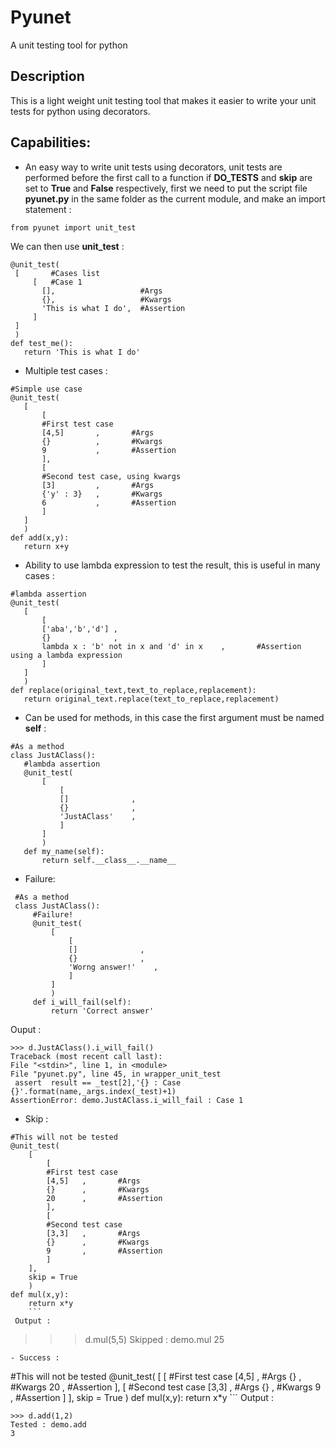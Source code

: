 # Pyunet
A unit testing tool for python

Description
--
This is a light weight unit testing tool that makes it easier to write your unit tests for python using decorators.

Capabilities:
--
- An easy way to write unit tests using decorators, unit tests are performed before the first call to a function if **DO_TESTS** and **skip** are set to **True** and **False** respectively, first we need to put the script file **pyunet.py** in the same folder as the current module, and make an import statement :
```
from pyunet import unit_test
```

 We can then use **unit_test** :
 ```
@unit_test(
  [       #Cases list
      [   #Case 1
        [],                   #Args
        {},                   #Kwargs
        'This is what I do',  #Assertion
      ]
  ]
  )
def test_me():
    return 'This is what I do'
```

- Multiple test cases :
 ```
#Simple use case
@unit_test(
    [
        [
        #First test case
        [4,5]       ,       #Args
        {}          ,       #Kwargs
        9           ,       #Assertion
        ],
        [
        #Second test case, using kwargs
        [3]         ,       #Args
        {'y' : 3}   ,       #Kwargs
        6           ,       #Assertion
        ]
    ]
    )
def add(x,y):
    return x+y
```

- Ability to use lambda expression to test the result, this is useful in many cases :
 ```
#lambda assertion
@unit_test(
    [
        [
        ['aba','b','d'] ,
        {}              ,
        lambda x : 'b' not in x and 'd' in x    ,       #Assertion using a lambda expression
        ]
    ]
    )
def replace(original_text,text_to_replace,replacement):
    return original_text.replace(text_to_replace,replacement)
```

- Can be used for methods, in this case the first argument must be named **self** :
 ```
#As a method
class JustAClass():
    #lambda assertion
    @unit_test(
        [
            [
            []              ,
            {}              ,
            'JustAClass'    ,
            ]
        ]
        )
    def my_name(self):
        return self.__class__.__name__
```

- Failure:
```
 #As a method
 class JustAClass():
     #Failure!
     @unit_test(
         [
             [
             []              ,
             {}              ,
             'Worng answer!'    ,
             ]
         ]
         )
     def i_will_fail(self):
         return 'Correct answer'
```
   Ouput :
   ```
   >>> d.JustAClass().i_will_fail()
Traceback (most recent call last):
  File "<stdin>", line 1, in <module>
  File "pyunet.py", line 45, in wrapper_unit_test
    assert  result == _test[2],'{} : Case {}'.format(name,_args.index(_test)+1)
AssertionError: demo.JustAClass.i_will_fail : Case 1
```
- Skip :
 ```
 #This will not be tested
 @unit_test(
     [
         [
         #First test case
         [4,5]   ,       #Args
         {}      ,       #Kwargs
         20      ,       #Assertion
         ],
         [
         #Second test case
         [3,3]   ,       #Args
         {}      ,       #Kwargs
         9       ,       #Assertion
         ]
     ],
     skip = True
     )
 def mul(x,y):
     return x*y
     ```
  Output :
  ```
  >>> d.mul(5,5)
Skipped : demo.mul
25
```
- Success :
 ```
 #This will not be tested
 @unit_test(
     [
         [
         #First test case
         [4,5]   ,       #Args
         {}      ,       #Kwargs
         20      ,       #Assertion
         ],
         [
         #Second test case
         [3,3]   ,       #Args
         {}      ,       #Kwargs
         9       ,       #Assertion
         ]
     ],
     skip = True
     )
 def mul(x,y):
     return x*y
     ```
  Output :
  ```
  >>> d.add(1,2)
Tested : demo.add
3
```
